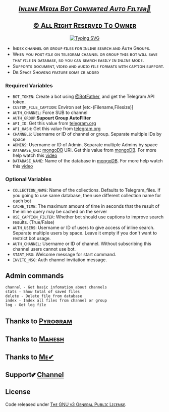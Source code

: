 <p align="Center">
  <a href="github.com/Inline-Media" alt='Auto'><h2 align='center'><i>Iɴʟɪɴᴇ Mᴇᴅɪᴀ Bᴏᴛ Cᴏɴᴠᴇʀᴛed Aᴜᴛᴏ Fɪʟᴛᴇʀ🤳</i><br>
  <br>©&nbsp;Aʟʟ Rɪɢʜᴛ Rᴇsᴇʀᴠᴇᴅ Tᴏ Oᴡɴᴇʀ</a></h2>
</p>

<p align = "center">
<a href="https://git.io/typing-svg"><img src="https://readme-typing-svg.herokuapp.com?font=Aerial+Code&size=20&pause=1000&width=435&lines=Welcome+To+AutoFilter+with+Inline+Media+Bot;Created+by+GouthamSER;Thiz+bot+Use+Indexes+Files+above+2GB;Simple+features!" alt="Typing SVG" /></a>
</p>

* Iɴᴅᴇx ᴄʜᴀɴɴᴇʟ ᴏʀ ɢʀᴏᴜᴘ ғɪʟᴇs ғᴏʀ ɪɴʟɪɴᴇ sᴇᴀʀᴄʜ ᴀɴᴅ Aᴜᴛʜ Gʀᴏᴜᴘs.
* Wʜᴇɴ ʏᴏᴜ ᴘᴏsᴛ ғɪʟᴇ ᴏɴ ᴛᴇʟᴇɢʀᴀᴍ ᴄʜᴀɴɴᴇʟ ᴏʀ ɢʀᴏᴜᴘ ᴛʜɪs ʙᴏᴛ ᴡɪʟʟ sᴀᴠᴇ ᴛʜᴀᴛ ғɪʟᴇ ɪɴ ᴅᴀᴛᴀʙᴀsᴇ, sᴏ ʏᴏᴜ ᴄᴀɴ sᴇᴀʀᴄʜ ᴇᴀsɪʟʏ ɪɴ ɪɴʟɪɴᴇ ᴍᴏᴅᴇ.
* Sᴜᴘᴘᴏʀᴛs ᴅᴏᴄᴜᴍᴇɴᴛ, ᴠɪᴅᴇᴏ ᴀɴᴅ ᴀᴜᴅɪᴏ ғɪʟᴇ ғᴏʀᴍᴀᴛs ᴡɪᴛʜ ᴄᴀᴘᴛɪᴏɴ sᴜᴘᴘᴏʀᴛ.
* Dʙ Sᴘᴀᴄᴇ Sʜᴏᴡɪɴɢ ғᴇᴀᴛᴜʀᴇ sᴏᴍᴇ ᴄʙ ᴀᴅᴅᴇᴅ

### Required Variables
* `BOT_TOKEN`: Create a bot using [@BotFather](https://telegram.dog/BotFather), and get the Telegram API token.
* `CUSTOM_FILE_CAPTION`: Environ set [etc-(Filename,Filesize)]
* `AUTH_CHANNEL`: Force SUB to channel
* `AUTH_GROUP`:**Supourt Group AutoFIlter**
* `API_ID`: Get this value from [telegram.org](https://my.telegram.org/apps)
* `API_HASH`: Get this value from [telegram.org](https://my.telegram.org/apps)
* `CHANNELS`: Username or ID of channel or group. Separate multiple IDs by space
* `ADMINS`: Username or ID of Admin. Separate multiple Admins by space
* `DATABASE_URI`: [mongoDB](https://www.mongodb.com) URI. Get this value from [mongoDB](https://www.mongodb.com). For more help watch this [video](https://youtu.be/@im_goutham_josh)
* `DATABASE_NAME`: Name of the database in [mongoDB](https://www.mongodb.com). For more help watch this [video](https://youtu.be/@im_goutham_josh)

### Optional Variables
* `COLLECTION_NAME`: Name of the collections. Defaults to Telegram_files. If you going to use same database, then use different collection name for each bot
* `CACHE_TIME`: The maximum amount of time in seconds that the result of the inline query may be cached on the server
* `USE_CAPTION_FILTER`: Whether bot should use captions to improve search results. (True/False)
* `AUTH_USERS`: Username or ID of users to give access of inline search. Separate multiple users by space. Leave it empty if you don't want to restrict bot usage.
* `AUTH_CHANNEL`: Username or ID of channel. Without subscribing this channel users cannot use bot.
* `START_MSG`: Welcome message for start command.
* `INVITE_MSG`: Auth channel invitation message.

## Admin commands
```
channel - Get basic infomation about channels
stats - Show total of saved files
delete - Delete file from database
index - Index all files from channel or group
log - Get log file
```


## Thanks to [Pʏʀᴏɢʀᴀᴍ](https://github.com/pyrogram/pyrogram)
## Thanks to [Mᴀʜᴇsʜ](https://github.com/Mahesh0253)
## Thanks to [Mᴇ✔](https://github.com/GouthamSER)

## Support💕 [Channel](https://t.me/wudixh13)

## License
Code released under [Tʜᴇ GNU ᴠ3 Gᴇɴᴇʀᴀʟ Pᴜʙʟɪᴄ Lɪᴄᴇɴsᴇ](LICENSE).


